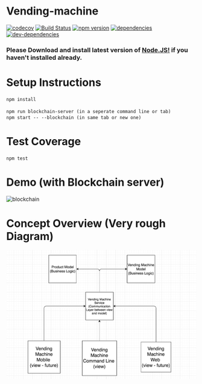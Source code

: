 # Vending-machine
[![codecov](https://codecov.io/gh/vip-git/vending-machine/branch/master/graph/badge.svg)](https://codecov.io/gh/vip-git/vending-machine) [![Build Status](https://travis-ci.org/vip-git/vending-machine.svg?branch=master)](https://travis-ci.org/vip-git/vending-machine) [![npm version](https://badge.fury.io/js/npm.svg)](https://badge.fury.io/js/npm) [![dependencies](https://david-dm.org/vip-git/vending-machine.svg)](https://david-dm.org/vip-git/vending-machine) [![dev-dependencies](https://david-dm.org/vip-git/vending-machine/dev-status.svg)](https://david-dm.org/vip-git/vending-machine)

### Please Download and install latest version of [Node.JS!](https://nodejs.org/en/download) if you haven't installed already.


# Setup Instructions
```
npm install

npm run blockchain-server (in a seperate command line or tab)
npm start -- --blockchain (in same tab or new one)
```

# Test Coverage
```
npm test
```

# Demo (with Blockchain server)
![blockchain](https://github.com/vip-git/vending-machine/blob/blockchain/demo.gif)

# Concept Overview (Very rough Diagram)
![Concept](https://github.com/vip-git/vending-machine/blob/master/concept-vending-machine.png)

